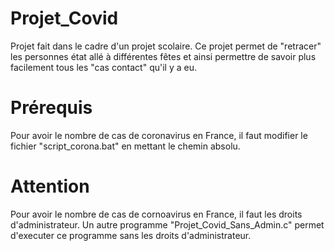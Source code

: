 # Projet_Covid
Projet fait dans le cadre d'un projet scolaire. Ce projet permet de "retracer" les personnes état allé à différentes fêtes et ainsi permettre de savoir plus facilement tous les "cas contact" qu'il y a eu.

# Prérequis
Pour avoir le nombre de cas de coronavirus en France, il faut modifier le fichier "script_corona.bat" en mettant le chemin absolu. 

# Attention 
Pour avoir le nombre de cas de cornoavirus en France, il faut les droits d'administrateur. Un autre programme "Projet_Covid_Sans_Admin.c" permet d'executer ce programme sans les droits d'administrateur. 

